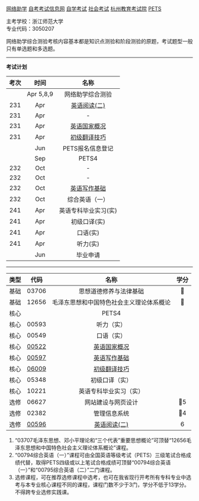 [网络助学](https://zhejiang.zikao365.com)
[自考考试信息网](https://zk.zjzs.net/)
[自学考试](https://www.zjzs.net/moban/index/2c9081f061d15b160161d1661f040016_tree.html)
[社会考试](https://www.zjzs.net/moban/index/2c9081f061d15b160161d1664ccd0018_tree.html)
[杭州教育考试院](http://www.hzjyksy.cn/)
[PETS](https://pets.neea.edu.cn/)

主考学校：浙江师范大学<br/>
专业代码：3050207

<a-countdown name="考试" date="2023-4-15" type="week"></a-countdown>
<a-countdown name="网络助学综合测验" date="2023-4-5" type="week"></a-countdown>

<a-remind message="网络助学综合测验1" start="2023-4-5" end="2023-4-5"></a-remind>

<a-remind message="网络助学综合测验2" start="2023-4-8" end="2023-4-9"></a-remind>

<a-remind message="PETS报名信息登记" start="2023-5-15" end="2023-7-1"></a-remind>

网络助学综合测验考核内容基本都是知识点测验和阶段测验的原题，考试题型一般只有单选题和多选题。

---

**考试计划**

|考次|时间|名称|
|:----------:|:----------:|:----------:|
||Apr 5,8,9|网络助学综合测验|
|231|Apr|[英语阅读(二)](00596.md)|
|231|Apr|-|
|231|Apr|[英语国家概况](00522.md)|
|231|Apr|[初级翻译技巧](06009.md)|
||Jun|PETS报名信息登记|
||Sep|PETS4|
|232|Oct|-|
|232|Oct|-|
|232|Oct|[英语写作基础](00597.md)|
|232|Oct|综合英语（一）|
|241|Apr|英语专科毕业实习(实)|
|241|Apr|初级口译(实)|
|241|Apr|口语(实)|
|241|Apr|听力(实)|
||Jun|毕业申请|

---

|类型|代码|名称|学分|
|:----------:|:----------:|:----------:|:----------:|
|基础|03706|思想道德修养与法律基础|🥇|
|基础|12656|毛泽东思想和中国特色社会主义理论体系概论|🥇|
|核心||PETS4| |
|核心|00593|听力（实）| |
|核心|00549|口语（实）| |
|核心|[00522](00522.md)|[英语国家概况](00522.md)| |
|核心|[00597](00597.md)|[英语写作基础](00597.md)| |
|核心|[06009](06009.md)|[初级翻译技巧](06009.md)| |
|核心|05348|初级口译（实）| |
|核心|10221|英语专科毕业实习（实）| |
|选修|06627|网站建设与网页设计|🥇5|
|选修|02382|管理信息系统|🥇4|
|选修|[00596](00596.md)|[英语阅读(二)](00596.md)|6|

1. “03707毛泽东思想、邓小平理论和“三个代表”重要思想概论”可顶替“12656毛泽东思想和中国特色社会主义理论体系概论”课程。
2. “00794综合英语（一）”课程可由全国英语等级考试（PETS）三级笔试合格成绩代替，取得PETS四级或以上笔试合格成绩可顶替“00794综合英语（一）”和“00795综合英语（二）”二门课程。
3. 选修课程，可在推荐选修课程中选考，也可在我省现行开考所有专科专业中选考与本专业核心课程不同的课程，课程门数不少于3门，学分不低于13学分。不得跨专业选修实践课。
